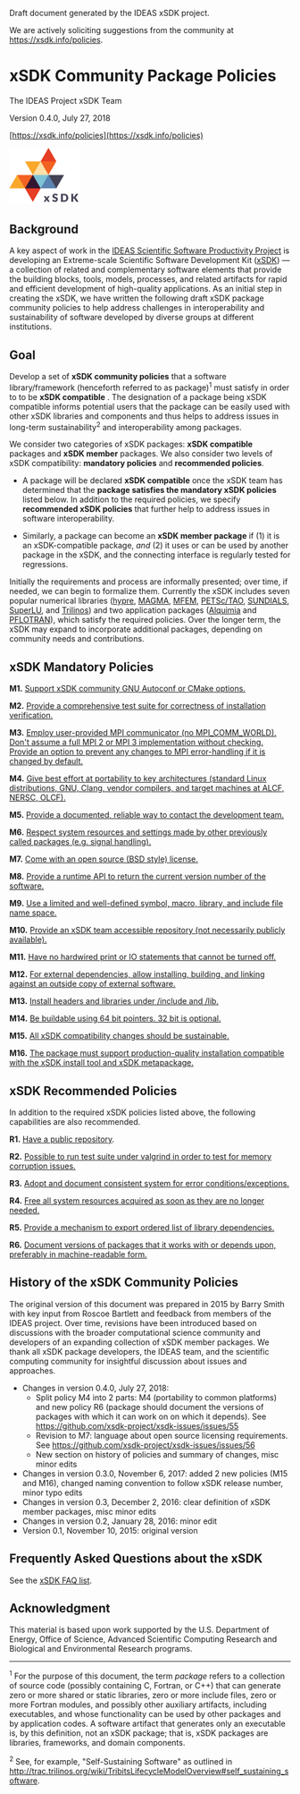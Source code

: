 Draft document generated by the IDEAS xSDK project.

We are actively soliciting suggestions from the community at https://xsdk.info/policies.

# xSDK Community Package Policies

The IDEAS Project xSDK Team

Version 0.4.0, July 27, 2018

[https://xsdk.info/policies](https://xsdk.info/policies)

<img src="./res/xsdk-logo.png" width="128">

## Background

A key aspect of work in the [IDEAS Scientific Software Productivity Project][1] is developing an Extreme-scale
Scientific Software Development Kit ([xSDK][2]) — a collection of related and complementary software elements
that provide the building blocks, tools, models, processes, and related artifacts for rapid and efficient
development of high-quality applications. As an initial step in creating the xSDK, we have written the
following draft xSDK package community policies to help address challenges in interoperability and
sustainability of software developed by diverse groups at different institutions.

## Goal

Develop a set of **xSDK community policies** that a software library/framework (henceforth
referred to as package)<sup>1</sup> must satisfy in order to to be **xSDK compatible** . The designation of a
package being xSDK compatible informs potential users that the package can be easily used with
other xSDK libraries and components and thus helps to address issues in long-term sustainability<sup>2</sup>
and interoperability among packages.

We consider two categories of xSDK packages: **xSDK compatible** packages and **xSDK member**
packages. We also consider two levels of xSDK compatibility: **mandatory policies** and
**recommended policies**.

+ A package will be declared **xSDK compatible** once the xSDK team has determined that the
**package satisfies the mandatory xSDK policies** listed below. In addition to the required
policies, we specify **recommended xSDK policies** that further help to address issues in
software interoperability.

+ Similarly, a package can become an **xSDK member package** if (1) it is an xSDK-compatible
package, *and* (2) it uses or can be used by another package in the xSDK, and the connecting
interface is regularly tested for regressions.

Initially the requirements and process are informally presented; over time, if needed, we can begin to
formalize them. Currently the xSDK includes seven popular numerical libraries ([hypre][3], [MAGMA][4],
[MFEM][5], [PETSc/TAO][6], [SUNDIALS][7], [SuperLU][8], and [Trilinos][9]) and two application
packages ([Alquimia][10] and [PFLOTRAN][11]), which satisfy the required policies. Over the longer term,
the xSDK may expand to incorporate additional packages, depending on community needs and contributions.

## xSDK Mandatory Policies

**M1.** [Support xSDK community GNU Autoconf or CMake options.](./M1.md)

**M2.** [Provide a comprehensive test suite for correctness of installation verification.](./M2.md)

**M3.** [Employ user-provided MPI communicator (no MPI_COMM_WORLD). Don't assume a full MPI 2 or MPI 3
implementation without checking. Provide an option to prevent any changes to MPI error-handling if it is
changed by default.](./M3.md)

**M4.** [Give best effort at portability to key architectures (standard Linux distributions, GNU, Clang,
vendor compilers, and target machines at ALCF, NERSC, OLCF).](./M4.md)

**M5.** [Provide a documented, reliable way to contact the development team.](./M5.md)

**M6.** [Respect system resources and settings made by other previously called packages (e.g. signal handling).](./M6.md)

**M7.** [Come with an open source (BSD style) license.](./M7.md)

**M8.** [Provide a runtime API to return the current version number of the software.](./M8.md)

**M9.** [Use a limited and well-defined symbol, macro, library, and include file name space.](./M9.md)

**M10.** [Provide an xSDK team accessible repository (not necessarily publicly available).](./M10.md)

**M11.** [Have no hardwired print or IO statements that cannot be turned off.](./M11.md)

**M12.** [For external dependencies, allow installing, building, and linking against an outside copy of external software.](./M12.md)

**M13.** [Install headers and libraries under <prefix>/include and <prefix>/lib.](./M13.md)
  
**M14.** [Be buildable using 64 bit pointers. 32 bit is optional.](./M14.md)

**M15.** [All xSDK compatibility changes should be sustainable.](./M15.md)

**M16.** [The package must support production-quality installation compatible with the xSDK install tool
and xSDK metapackage.](./M16.md)

## xSDK Recommended Policies

In addition to the required xSDK policies listed above, the following capabilities are also recommended.

**R1.** [Have a public repository](./R1.md).

**R2.** [Possible to run test suite under valgrind in order to test for memory corruption issues.](./R2.md)

**R3.** [Adopt and document consistent system for error conditions/exceptions.](./R3.md)

**R4.** [Free all system resources acquired as soon as they are no longer needed.](./R4.md)

**R5.** [Provide a mechanism to export ordered list of library dependencies.](./R5.md)

**R6.** [Document versions of packages that it works with or depends upon, preferably in machine-readable form.](./R6.md)

## History of the xSDK Community Policies

The original version of this document was prepared in 2015 by Barry Smith with key input from Roscoe Bartlett
and feedback from members of the IDEAS project. Over time, revisions have been introduced based on discussions
with the broader computational science community and developers of an expanding collection of xSDK member
packages. We thank all xSDK package developers, the IDEAS team, and the scientific computing community for
insightful discussion about issues and approaches.

+ Changes in version 0.4.0, July 27, 2018:
  + Split policy M4 into 2 parts: M4 (portability to common platforms) and new policy R6
(package should document the versions of packages with which it can work on on which it depends). See
https://github.com/xsdk-project/xsdk-issues/issues/55
  + Revision to M7: language about open source licensing requirements. See
https://github.com/xsdk-project/xsdk-issues/issues/56
  + New section on history of policies and summary of changes, misc minor edits
+ Changes in version 0.3.0, November 6, 2017: added 2 new policies (M15 and M16), changed
naming convention to follow xSDK release number, minor typo edits
+ Changes in version 0.3, December 2, 2016: clear definition of xSDK member packages, misc
minor edits
+ Changes in version 0.2, January 28, 2016: minor edit
+ Version 0.1, November 10, 2015: original version

## Frequently Asked Questions about the xSDK

See the [xSDK FAQ list][12].

## Acknowledgment

This material is based upon work supported by the U.S. Department of Energy, Office of Science, Advanced Scientific
Computing Research and Biological and Environmental Research programs.

-----

[//]: # "Main body footnotes"

<sup>1</sup> For the purpose of this document, the term *package* refers to a collection of source code
(possibly containing C, Fortran, or C++) that can generate zero or more shared or static libraries, zero
or more include files, zero or more Fortran modules, and possibly other auxiliary artifacts, including
executables, and whose functionality can be used by other packages and by application codes. A software
artifact that generates only an executable is, by this definition, not an xSDK package; that is, xSDK 
packages are libraries, frameworks, and domain components.

<sup>2</sup> See, for example, "Self-Sustaining Software" as outlined in
http://trac.trilinos.org/wiki/TribitsLifecycleModelOverview#self_sustaining_software.


[//]: # "Links go here"

[1]: http://www.ideas-productivity.org/
[2]: http://xsdk.info/
[3]: https://computation.llnl.gov/project/linear_solvers/
[4]: http://icl.utk.edu/magma
[5]: http://mfem.org/
[6]: http://www.mcs.anl.gov/petsc/
[7]: https://computation.llnl.gov/projects/sundials
[8]: http://crd-legacy.lbl.gov/~xiaoye/SuperLU/
[9]: https://trilinos.org/
[10]: https://bitbucket.org/berkeleylab/alquimia
[11]: http://www.pflotran.org/
[12]: http://xsdk.info/faq/
